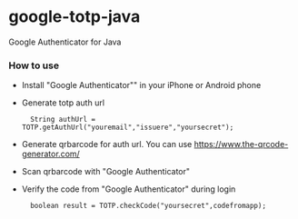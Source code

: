 google-totp-java
=======================

Google Authenticator for Java

### How to use

* Install "Google Authenticator"" in your iPhone or Android phone
* Generate totp auth url


        String authUrl =  TOTP.getAuthUrl("youremail","issuere","yoursecret");
* Generate qrbarcode for auth url. You can use https://www.the-qrcode-generator.com/
* Scan qrbarcode with "Google Authenticator"
* Verify the code from "Google Authenticator" during login


        boolean result = TOTP.checkCode("yoursecret",codefromapp);



